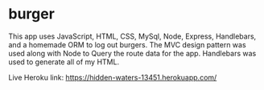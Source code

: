 # burger

This app uses JavaScript, HTML, CSS, MySql, Node, Express, Handlebars, and a homemade ORM to log out burgers.
The MVC design pattern was used along with Node to Query the route data for the app. Handlebars was used to generate all of my HTML.


Live Heroku link: https://hidden-waters-13451.herokuapp.com/
